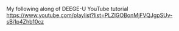 My following along of DEEGE-U YouTube tutorial
https://www.youtube.com/playlist?list=PLZlGOBonMjFVQJgpSUv-sBi1p4Zhb10cz
